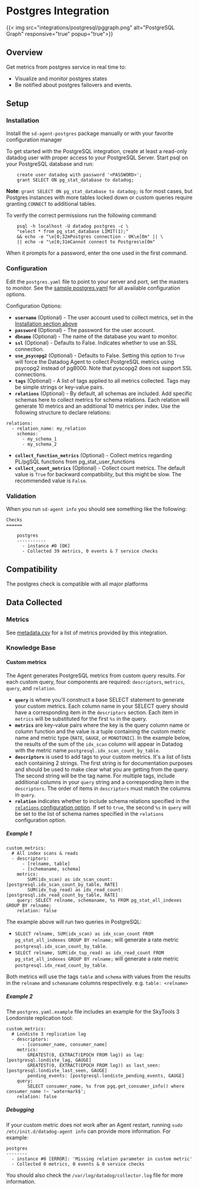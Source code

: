 # Postgres Integration
{{< img src="integrations/postgresql/pggraph.png" alt="PostgreSQL Graph" responsive="true" popup="true">}}

## Overview

Get metrics from postgres service in real time to:

* Visualize and monitor postgres states
* Be notified about postgres failovers and events.

## Setup
### Installation

Install the `sd-agent-postgres` package manually or with your favorite configuration manager

To get started with the PostgreSQL integration, create at least a read-only datadog user with proper access to your PostgreSQL Server. Start psql on your PostgreSQL database and run:

```
    create user datadog with password '<PASSWORD>';
    grant SELECT ON pg_stat_database to datadog;
```

**Note**: `grant SELECT ON pg_stat_database to datadog;` is for most cases, but Postgres instances with more tables locked down or custom queries require granting `CONNECT` to additional tables.

To verify the correct permissions run the following command:

```
    psql -h localhost -U datadog postgres -c \
    "select * from pg_stat_database LIMIT(1);"
    && echo -e "\e[0;32mPostgres connection - OK\e[0m" || \
    || echo -e "\e[0;31mCannot connect to Postgres\e[0m"
```

When it prompts for a password, enter the one used in the first command.

### Configuration

Edit the `postgres.yaml` file to point to your server and port, set the masters to monitor. See the [sample postgres.yaml](https://github.com/DataDog/integrations-core/blob/master/postgres/conf.yaml.example) for all available configuration options.

Configuration Options:

* **`username`** (Optional) - The user account used to collect metrics, set in the [Installation section above](#installation)
* **`password`** (Optional) - The password for the user account.
* **`dbname`** (Optional) - The name of the database you want to monitor.
* **`ssl`** (Optional) - Defaults to False. Indicates whether to use an SSL connection.
* **`use_psycopg2`** (Optional) - Defaults to False. Setting this option to `True` will force the Datadog Agent to collect PostgreSQL metrics using psycopg2 instead of pg8000. Note that pyscopg2 does not support SSL connections.
* **`tags`** (Optional) - A list of tags applied to all metrics collected. Tags may be simple strings or key-value pairs.
* **`relations`** (Optional) - By default, all schemas are included. Add specific schemas here to collect metrics for schema relations. Each relation will generate 10 metrics and an additional 10 metrics per index. Use the following structure to declare relations:

```
relations:
  - relation_name: my_relation
    schemas:
      - my_schema_1
      - my_schema_2
```

* **`collect_function_metrics`** (Optional) - Collect metrics regarding PL/pgSQL functions from pg_stat_user_functions
* **`collect_count_metrics`** (Optional) - Collect count metrics. The default value is `True` for backward compatibility, but this might be slow. The recommended value is `False`.

### Validation

When you run `sd-agent info` you should see something like the following:

    Checks
    ======

        postgres
        -----------
          - instance #0 [OK]
          - Collected 39 metrics, 0 events & 7 service checks

## Compatibility

The postgres check is compatible with all major platforms

## Data Collected
### Metrics
See [metadata.csv](metadata.csv) for a list of metrics provided by this integration.

### Knowledge Base
#### Custom metrics

The Agent generates PostgreSQL metrics from custom query results. For each custom query, four components are required: `descriptors`, `metrics`, `query`, and `relation`.

* **`query`** is where you'll construct a base SELECT statement to generate your custom metrics. Each column name in your SELECT query should have a corresponding item in the `descriptors` section. Each item in `metrics` will be substituted for the first `%s` in the query.
* **`metrics`** are key-value pairs where the key is the query column name or column function and the value is a tuple containing the custom metric name and metric type (`RATE`, `GAUGE`, or `MONOTONIC`). In the example below, the results of the sum of the `idx_scan` column will appear in Datadog  with the metric name `postgresql.idx_scan_count_by_table`.
* **`descriptors`** is used to add tags to your custom metrics. It's a list of lists each containing 2 strings. The first string is for documentation purposes and should be used to make clear what you are getting from the query. The second string will be the tag name. For multiple tags, include additional columns in your `query` string and a corresponding item in the `descriptors`. The order of items in `descriptors` must match the columns in `query`.
* **`relation`** indicates whether to include schema relations specified in the [`relations` configuration option](#configuration-options). If set to `true`, the second `%s` in `query` will be set to the list of schema names specified in the `relations` configuration option.

##### Example 1

```
custom_metrics:
  # All index scans & reads
  - descriptors:
      - [relname, table]
      - [schemaname, schema]
    metrics:
        SUM(idx_scan) as idx_scan_count: [postgresql.idx_scan_count_by_table, RATE]
        SUM(idx_tup_read) as idx_read_count: [postgresql.idx_read_count_by_table, RATE]
    query: SELECT relname, schemaname, %s FROM pg_stat_all_indexes GROUP BY relname;
    relation: false
```

The example above will run two queries in PostgreSQL:

* `SELECT relname, SUM(idx_scan) as idx_scan_count FROM pg_stat_all_indexes GROUP BY relname;` will generate a rate metric `postgresql.idx_scan_count_by_table`.
* `SELECT relname, SUM(idx_tup_read) as idx_read_count FROM pg_stat_all_indexes GROUP BY relname;` will generate a rate metric `postgresql.idx_read_count_by_table`.

Both metrics will use the tags `table` and `schema` with values from the results in the `relname` and `schemaname` columns respectively. e.g. `table: <relname>`

##### Example 2

The `postgres.yaml.example` file includes an example for the SkyTools 3 Londoniste replication tool:

```
custom_metrics:
  # Londiste 3 replication lag
  - descriptors:
      - [consumer_name, consumer_name]
    metrics:
        GREATEST(0, EXTRACT(EPOCH FROM lag)) as lag: [postgresql.londiste_lag, GAUGE]
        GREATEST(0, EXTRACT(EPOCH FROM lag)) as last_seen: [postgresql.londiste_last_seen, GAUGE]
        pending_events: [postgresql.londiste_pending_events, GAUGE]
    query:
        SELECT consumer_name, %s from pgq.get_consumer_info() where consumer_name !~ 'watermark$';
    relation: false
```

##### Debugging

If your custom metric does not work after an Agent restart, running `sudo /etc/init.d/datadog-agent info` can provide more information. For example:

```
postgres
--------
  - instance #0 [ERROR]: 'Missing relation parameter in custom metric'
  - Collected 0 metrics, 0 events & 0 service checks
```

You should also check the `/var/log/datadog/collector.log` file for more information.
